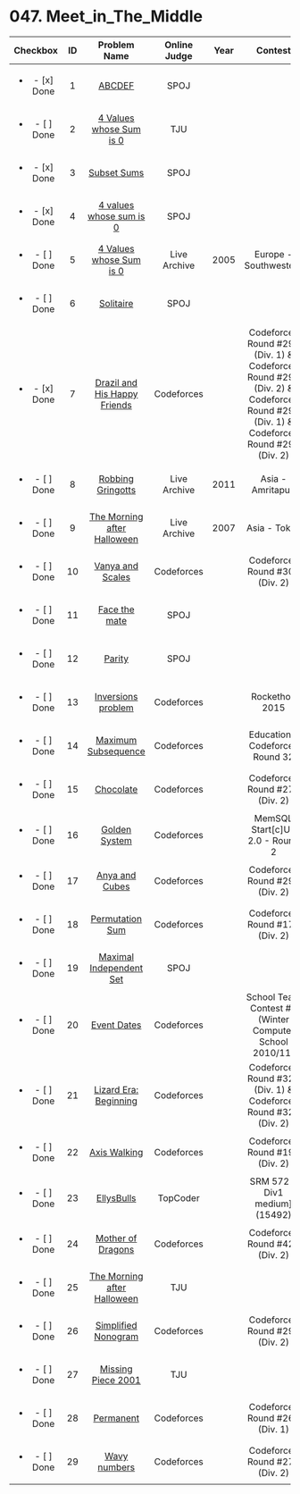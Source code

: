 # 047. Meet_in_The_Middle


| Checkbox | ID | Problem Name|Online Judge|Year|Contest|Difficulty Level|
|:---:|:---:|:---:|:---:|:---:|:---:|:---:|
|<ul><li>- [x] Done</li></ul>|1|[ABCDEF](http://www.spoj.com/problems/ABCDEF/)|SPOJ|||1|
|<ul><li>- [ ] Done</li></ul>|2|[4 Values whose Sum is 0](http://acm.tju.edu.cn/toj/showp2407.html)|TJU|||1|
|<ul><li>- [x] Done</li></ul>|3|[Subset Sums](http://www.spoj.com/problems/SUBSUMS/)|SPOJ|||1|
|<ul><li>- [x] Done</li></ul>|4|[4 values whose sum is 0](http://www.spoj.com/problems/SUMFOUR/)|SPOJ|||1|
|<ul><li>- [ ] Done</li></ul>|5|[4 Values whose Sum is 0](https://icpcarchive.ecs.baylor.edu/index.php?option=onlinejudge&page=show_problem&problem=1507)|Live Archive|2005|Europe - Southwestern|1|
|<ul><li>- [ ] Done</li></ul>|6|[Solitaire](http://www.spoj.com/problems/SOLIT/)|SPOJ|||2|
|<ul><li>- [x] Done</li></ul>|7|[Drazil and His Happy Friends](http://codeforces.com/problemset/problem/515/B)|Codeforces||Codeforces Round #292 (Div. 1) & Codeforces Round #292 (Div. 2) & Codeforces Round #292 (Div. 1) & Codeforces Round #292 (Div. 2)|2|
|<ul><li>- [ ] Done</li></ul>|8|[Robbing Gringotts](https://icpcarchive.ecs.baylor.edu/index.php?option=onlinejudge&page=show_problem&problem=3996)|Live Archive|2011|Asia - Amritapuri|2|
|<ul><li>- [ ] Done</li></ul>|9|[The Morning after Halloween](https://icpcarchive.ecs.baylor.edu/index.php?option=onlinejudge&page=show_problem&problem=1889)|Live Archive|2007|Asia - Tokyo|3|
|<ul><li>- [ ] Done</li></ul>|10|[Vanya and Scales](http://codeforces.com/problemset/problem/552/C)|Codeforces||Codeforces Round #308 (Div. 2)|3|
|<ul><li>- [ ] Done</li></ul>|11|[Face the mate](http://www.spoj.com/problems/FACENEMY/)|SPOJ|||4|
|<ul><li>- [ ] Done</li></ul>|12|[Parity](http://www.spoj.com/problems/PARITY/)|SPOJ|||5|
|<ul><li>- [ ] Done</li></ul>|13|[Inversions problem](http://codeforces.com/problemset/problem/513/G1)|Codeforces||Rockethon 2015|5|
|<ul><li>- [ ] Done</li></ul>|14|[Maximum Subsequence](http://codeforces.com/problemset/problem/888/E)|Codeforces||Educational Codeforces Round 32|5|
|<ul><li>- [ ] Done</li></ul>|15|[Chocolate](http://codeforces.com/problemset/problem/490/D)|Codeforces||Codeforces Round #279 (Div. 2)|5|
|<ul><li>- [ ] Done</li></ul>|16|[Golden System](http://codeforces.com/problemset/problem/457/A)|Codeforces||MemSQL Start[c]UP 2.0 - Round 2|6|
|<ul><li>- [ ] Done</li></ul>|17|[Anya and Cubes](http://codeforces.com/problemset/problem/525/E)|Codeforces||Codeforces Round #297 (Div. 2)|6|
|<ul><li>- [ ] Done</li></ul>|18|[Permutation Sum](http://codeforces.com/problemset/problem/285/D)|Codeforces||Codeforces Round #175 (Div. 2)|6|
|<ul><li>- [ ] Done</li></ul>|19|[Maximal Independent Set](http://www.spoj.com/problems/MAXISET/)|SPOJ|||6|
|<ul><li>- [ ] Done</li></ul>|20|[Event Dates](http://codeforces.com/problemset/problem/45/D)|Codeforces||School Team Contest #3 (Winter Computer School 2010/11)|7|
|<ul><li>- [ ] Done</li></ul>|21|[Lizard Era: Beginning](http://codeforces.com/problemset/problem/585/D)|Codeforces||Codeforces Round #325 (Div. 1) & Codeforces Round #325 (Div. 2)|7|
|<ul><li>- [ ] Done</li></ul>|22|[Axis Walking](http://codeforces.com/problemset/problem/327/E)|Codeforces||Codeforces Round #191 (Div. 2)|7|
|<ul><li>- [ ] Done</li></ul>|23|[EllysBulls](http://community.topcoder.com/stat?c=problem_statement&pm=12420)|TopCoder||SRM 572 - Div1 medium] (15492)|7|
|<ul><li>- [ ] Done</li></ul>|24|[Mother of Dragons](http://codeforces.com/problemset/problem/839/E)|Codeforces||Codeforces Round #428 (Div. 2)|8|
|<ul><li>- [ ] Done</li></ul>|25|[The Morning after Halloween](http://acm.tju.edu.cn/toj/showp3081.html)|TJU|||8|
|<ul><li>- [ ] Done</li></ul>|26|[Simplified Nonogram](http://codeforces.com/problemset/problem/534/F)|Codeforces||Codeforces Round #298 (Div. 2)|9|
|<ul><li>- [ ] Done</li></ul>|27|[Missing Piece 2001](http://acm.tju.edu.cn/toj/showp2049.html)|TJU|||9|
|<ul><li>- [ ] Done</li></ul>|28|[Permanent](http://codeforces.com/problemset/problem/468/E)|Codeforces||Codeforces Round #268 (Div. 1)|10|
|<ul><li>- [ ] Done</li></ul>|29|[Wavy numbers](http://codeforces.com/problemset/problem/478/E)|Codeforces||Codeforces Round #273 (Div. 2)|10|
